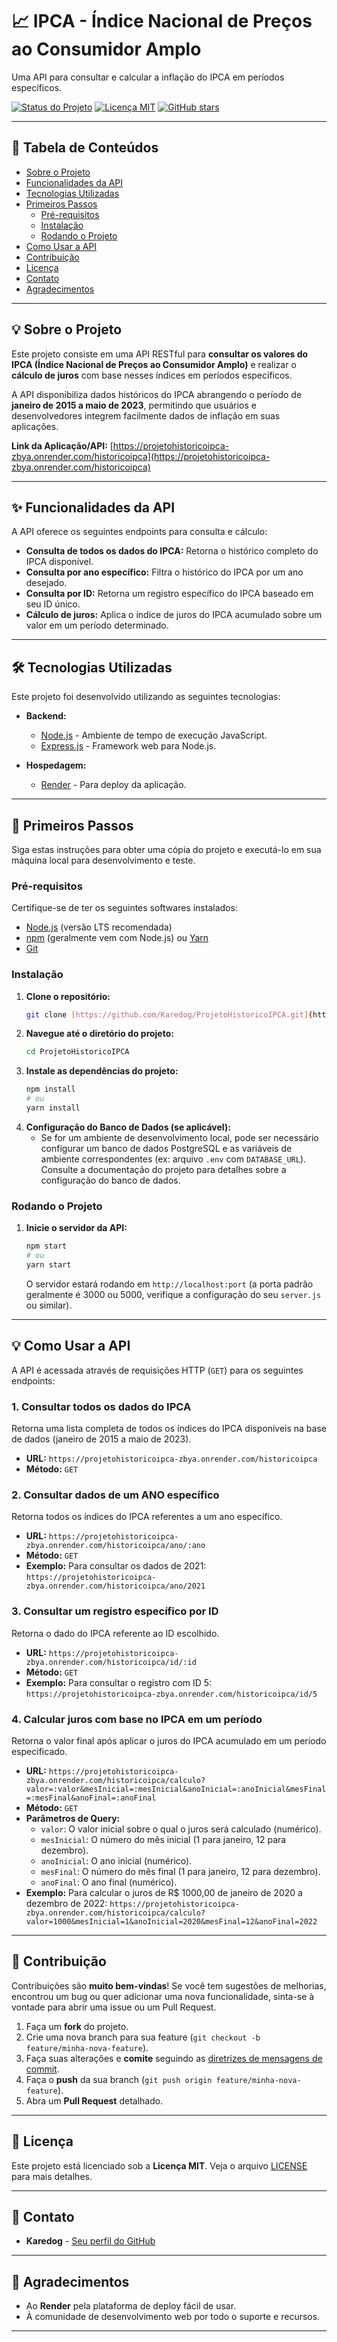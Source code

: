 # 📈 IPCA - Índice Nacional de Preços ao Consumidor Amplo
Uma API para consultar e calcular a inflação do IPCA em períodos específicos.

[![Status do Projeto](https://img.shields.io/badge/Status-Concluído-brightgreen.svg)](https://projetohistoricoipca-zbya.onrender.com/historicoipca)
[![Licença MIT](https://img.shields.io/badge/License-MIT-blue.svg)](LICENSE)
[![GitHub stars](https://img.shields.io/github/stars/Karedog/ProjetoHistoricoIPCA.svg?style=social)](https://github.com/Karedog/ProjetoHistoricoIPCA/stargazers)

---

## 📄 Tabela de Conteúdos
* [Sobre o Projeto](#-sobre-o-projeto)
* [Funcionalidades da API](#-funcionalidades-da-api)
* [Tecnologias Utilizadas](#-tecnologias-utilizadas)
* [Primeiros Passos](#-primeiros-passos)
    * [Pré-requisitos](#pré-requisitos)
    * [Instalação](#instalação)
    * [Rodando o Projeto](#rodando-o-projeto)
* [Como Usar a API](#-como-usar-a-api)
* [Contribuição](#-contribuição)
* [Licença](#-licença)
* [Contato](#-contato)
* [Agradecimentos](#-agradecimentos)

---

## 💡 Sobre o Projeto

Este projeto consiste em uma API RESTful para **consultar os valores do IPCA (Índice Nacional de Preços ao Consumidor Amplo)** e realizar o **cálculo de juros** com base nesses índices em períodos específicos.

A API disponibiliza dados históricos do IPCA abrangendo o período de **janeiro de 2015 a maio de 2023**, permitindo que usuários e desenvolvedores integrem facilmente dados de inflação em suas aplicações.

**Link da Aplicação/API:** [https://projetohistoricoipca-zbya.onrender.com/historicoipca](https://projetohistoricoipca-zbya.onrender.com/historicoipca)

---

## ✨ Funcionalidades da API

A API oferece os seguintes endpoints para consulta e cálculo:

* **Consulta de todos os dados do IPCA:** Retorna o histórico completo do IPCA disponível.
* **Consulta por ano específico:** Filtra o histórico do IPCA por um ano desejado.
* **Consulta por ID:** Retorna um registro específico do IPCA baseado em seu ID único.
* **Cálculo de juros:** Aplica o índice de juros do IPCA acumulado sobre um valor em um período determinado.

---

## 🛠️ Tecnologias Utilizadas

Este projeto foi desenvolvido utilizando as seguintes tecnologias:

* **Backend:**
    * [Node.js](https://nodejs.org/) - Ambiente de tempo de execução JavaScript.
    * [Express.js](https://expressjs.com/) - Framework web para Node.js.
      
* **Hospedagem:**
    * [Render](https://render.com/) - Para deploy da aplicação.

---

## 🚀 Primeiros Passos

Siga estas instruções para obter uma cópia do projeto e executá-lo em sua máquina local para desenvolvimento e teste.

### Pré-requisitos

Certifique-se de ter os seguintes softwares instalados:

* [Node.js](https://nodejs.org/en/download/) (versão LTS recomendada)
* [npm](https://www.npmjs.com/) (geralmente vem com Node.js) ou [Yarn](https://yarnpkg.com/)
* [Git](https://git-scm.com/downloads)

### Instalação

1.  **Clone o repositório:**
    ```bash
    git clone [https://github.com/Karedog/ProjetoHistoricoIPCA.git](https://github.com/Karedog/ProjetoHistoricoIPCA.git)
    ```
2.  **Navegue até o diretório do projeto:**
    ```bash
    cd ProjetoHistoricoIPCA
    ```
3.  **Instale as dependências do projeto:**
    ```bash
    npm install
    # ou
    yarn install
    ```
4.  **Configuração do Banco de Dados (se aplicável):**
    * Se for um ambiente de desenvolvimento local, pode ser necessário configurar um banco de dados PostgreSQL e as variáveis de ambiente correspondentes (ex: arquivo `.env` com `DATABASE_URL`). Consulte a documentação do projeto para detalhes sobre a configuração do banco de dados.

### Rodando o Projeto

1.  **Inicie o servidor da API:**
    ```bash
    npm start
    # ou
    yarn start
    ```
    O servidor estará rodando em `http://localhost:port` (a porta padrão geralmente é 3000 ou 5000, verifique a configuração do seu `server.js` ou similar).

---

## 💡 Como Usar a API

A API é acessada através de requisições HTTP (`GET`) para os seguintes endpoints:

### 1. Consultar todos os dados do IPCA

Retorna uma lista completa de todos os índices do IPCA disponíveis na base de dados (janeiro de 2015 a maio de 2023).

* **URL:** `https://projetohistoricoipca-zbya.onrender.com/historicoipca`
* **Método:** `GET`

### 2. Consultar dados de um ANO específico

Retorna todos os índices do IPCA referentes a um ano específico.

* **URL:** `https://projetohistoricoipca-zbya.onrender.com/historicoipca/ano/:ano`
* **Método:** `GET`
* **Exemplo:** Para consultar os dados de 2021:
    `https://projetohistoricoipca-zbya.onrender.com/historicoipca/ano/2021`

### 3. Consultar um registro específico por ID

Retorna o dado do IPCA referente ao ID escolhido.

* **URL:** `https://projetohistoricoipca-zbya.onrender.com/historicoipca/id/:id`
* **Método:** `GET`
* **Exemplo:** Para consultar o registro com ID 5:
    `https://projetohistoricoipca-zbya.onrender.com/historicoipca/id/5`

### 4. Calcular juros com base no IPCA em um período

Retorna o valor final após aplicar o juros do IPCA acumulado em um período especificado.

* **URL:** `https://projetohistoricoipca-zbya.onrender.com/historicoipca/calculo?valor=:valor&mesInicial=:mesInicial&anoInicial=:anoInicial&mesFinal=:mesFinal&anoFinal=:anoFinal`
* **Método:** `GET`
* **Parâmetros de Query:**
    * `valor`: O valor inicial sobre o qual o juros será calculado (numérico).
    * `mesInicial`: O número do mês inicial (1 para janeiro, 12 para dezembro).
    * `anoInicial`: O ano inicial (numérico).
    * `mesFinal`: O número do mês final (1 para janeiro, 12 para dezembro).
    * `anoFinal`: O ano final (numérico).
* **Exemplo:** Para calcular o juros de R\$ 1000,00 de janeiro de 2020 a dezembro de 2022:
    `https://projetohistoricoipca-zbya.onrender.com/historicoipca/calculo?valor=1000&mesInicial=1&anoInicial=2020&mesFinal=12&anoFinal=2022`

---

## 🤝 Contribuição

Contribuições são **muito bem-vindas**! Se você tem sugestões de melhorias, encontrou um bug ou quer adicionar uma nova funcionalidade, sinta-se à vontade para abrir uma issue ou um Pull Request.

1.  Faça um **fork** do projeto.
2.  Crie uma nova branch para sua feature (`git checkout -b feature/minha-nova-feature`).
3.  Faça suas alterações e **comite** seguindo as [diretrizes de mensagens de commit](https://www.conventionalcommits.org/en/v1.0.0/).
4.  Faça o **push** da sua branch (`git push origin feature/minha-nova-feature`).
5.  Abra um **Pull Request** detalhado.

---

## 📝 Licença

Este projeto está licenciado sob a **Licença MIT**. Veja o arquivo [LICENSE](LICENSE) para mais detalhes.

---

## 📧 Contato

* **Karedog** - [Seu perfil do GitHub](https://github.com/Karedog)

---

## 🙏 Agradecimentos

* Ao **Render** pela plataforma de deploy fácil de usar.
* À comunidade de desenvolvimento web por todo o suporte e recursos.

---
